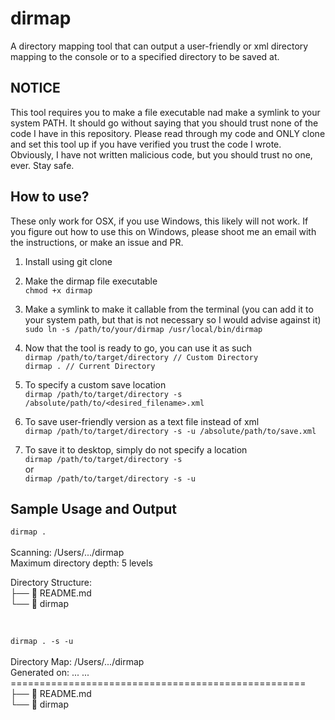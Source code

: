 # dirmap
A directory mapping tool that can output a user-friendly or xml directory mapping to the console or to a specified directory to be saved at.

## NOTICE
This tool requires you to make a file executable nad make a symlink to your system PATH. It should go without saying that you should trust none of the code I have in this repository. Please read through my code and ONLY clone and set this tool up if you have verified you trust the code I wrote. Obviously, I have not written malicious code, but you should trust no one, ever. Stay safe.

## How to use?
These only work for OSX, if you use Windows, this likely will not work. If you figure out how to use this on Windows, please shoot me an email with the instructions, or make an issue and PR.<br>

1. Install using git clone

2. Make the dirmap file executable<br>
```chmod +x dirmap```

3. Make a symlink to make it callable from the terminal (you can add it to your system path, but that is not necessary so I would advise against it)<br>
```sudo ln -s /path/to/your/dirmap /usr/local/bin/dirmap```

4. Now that the tool is ready to go, you can use it as such<br>
```dirmap /path/to/target/directory // Custom Directory```<br>
```dirmap . // Current Directory``` 

5. To specify a custom save location<br>
```dirmap /path/to/target/directory -s /absolute/path/to/<desired_filename>.xml```

6. To save user-friendly version as a text file instead of xml<br>
```dirmap /path/to/target/directory -s -u /absolute/path/to/save.xml```

7. To save it to desktop, simply do not specify a location<br>
```dirmap /path/to/target/directory -s```<br> or <br>
```dirmap /path/to/target/directory -s -u```

## Sample Usage and Output
```dirmap .```<br><br>
Scanning: /Users/.../dirmap<br>
Maximum directory depth: 5 levels<br>

Directory Structure:<br>
├── 📄 README.md<br>
└── 📄 dirmap

<br>

```dirmap . -s -u```<br><br>
Directory Map: /Users/.../dirmap<br>
Generated on: ... ...<br>
===================================================<br>
├── 📄 README.md<br>
└── 📄 dirmap<br>

